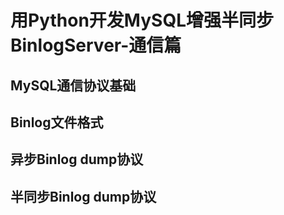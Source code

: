 # 用Python开发MySQL增强半同步BinlogServer-通信篇


## MySQL通信协议基础
## Binlog文件格式
## 异步Binlog dump协议
## 半同步Binlog dump协议
